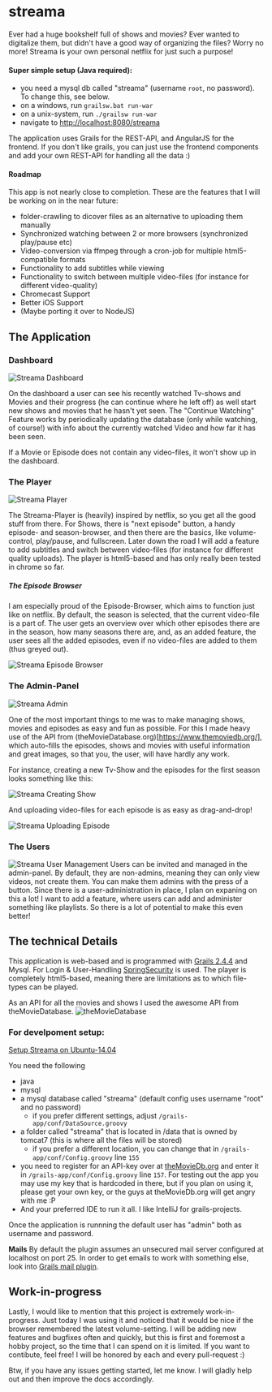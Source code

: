 # streama
Ever had a huge bookshelf full of shows and movies? Ever wanted to digitalize them, but didn't have a good way of organizing the files? Worry no more! Streama is your own personal netflix for just such a purpose! 

#### Super simple setup (Java required): 
- you need a mysql db called "streama" (username `root`, no password). To change this, see below. 
- on a windows, run `grailsw.bat run-war`
- on a unix-system, run `./grailsw run-war`
- navigate to [http://localhost:8080/streama](http://localhost:8080/streama)

The application uses Grails for the REST-API, and AngularJS for the frontend. If you don't like grails, you can just use the frontend components and add your own REST-API for handling all the data :) 

#### Roadmap
This app is not nearly close to completion. 
These are the features that I will be working on in the near future: 
- folder-crawling to dicover files as an alternative to uploading them manually
- Synchronized watching between 2 or more browsers (synchronized play/pause etc)
- Video-conversion via ffmpeg through a cron-job for multiple html5-compatible formats
- Functionality to add subtitles while viewing
- Functionality to switch between multiple video-files (for instance for different video-quality)
- Chromecast Support
- Better iOS Support
- (Maybe porting it over to NodeJS)

## The Application

### Dashboard
![Streama Dashboard](http://new.tinygrab.com/d9072ef564654c6e245c442e9c7d95facd4b738538.png)

On the dashboard a user can see his recently watched Tv-shows and Movies and their progress (he can continue where he left off) as well start new shows and movies that he hasn't yet seen. The "Continue Watching" Feature works by periodically updating the database (only while watching, of course!) with info about the currently watched Video and how far it has been seen.

If a Movie or Episode does not contain any video-files, it won't show up in the dashboard.


### The Player
![Streama Player](http://new.tinygrab.com/d9072ef56407e5d1ac40fab040aedc398a9abb3609.png)

The Streama-Player is (heavily) inspired by netflix, so you get all the good stuff from there. For Shows, there is "next episode" button, a handy episode- and season-browser, and then there are the basics, like volume-control, play/pause, and fullscreen. 
Later down the road I will add a feature to add subtitles and switch between video-files (for instance for different quality uploads). 
The player is html5-based and has only really been tested in chrome so far.

##### The Episode Browser
I am especially proud of the Episode-Browser, which aims to function just like on netflix. By default, the season is selected, that the current video-file is a part of. The user gets an overview over which other episodes there are in the season, how many seasons there are, and, as an added feature, the user sees all the added episodes, even if no video-files are added to them (thus greyed out).

![Streama Episode Browser](http://i.imgur.com/MLE6TpH.gif)

### The Admin-Panel
![Streama Admin](http://new.tinygrab.com/d9072ef56484ebb444cc2fc7bc11f18e9f1706f68f.png)

One of the most important things to me was to make managing shows, movies and episodes as easy and fun as possible. For this I made heavy use of the API from (theMovieDatabase.org)[https://www.themoviedb.org/], which auto-fills the episodes, shows and movies with useful information and great images, so that you, the user, will have hardly any work. 

For instance, creating a new Tv-Show and the episodes for the first season looks something like this: 

![Streama Creating Show](http://i.imgur.com/TLptKdp.gif)


And uploading video-files for each episode is as easy as drag-and-drop! 


![Streama Uploading Episode](http://i.imgur.com/StgES0S.gif)

### The Users
![Streama User Management](http://new.tinygrab.com/d9072ef564717c22dde948c726144b1b707a607adc.png)
Users can be invited and managed in the admin-panel. By default, they are non-admins, meaning they can only view videos, not create them. You can make them admins with the press of a button. Since there is a user-administration in place, I plan on expaning on this a lot! I want to add a feature, where users can add and administer something like playlists. So there is a lot of potential to make this even better! 

## The technical Details
This application is web-based and is programmed with [Grails 2.4.4](https://grails.org/) and Mysql. For Login & User-Handling [SpringSecurity](http://projects.spring.io/spring-security/) is used. The player is completely html5-based, meaning there are limitations as to which file-types can be played. 

As an API for all the movies and shows I used the awesome API from theMovieDatabase. 
![theMovieDatabase](https://d3a8mw37cqal2z.cloudfront.net/images/header_v2.png)



### For develpoment setup: 
[Setup Streama on Ubuntu-14.04](https://github.com/dularion/streama/wiki/Setup-App-on-Ubuntu-14.04)

You need the following
- java
- mysql
- a mysql database called "streama" (default config uses username "root" and no password)
  - if you prefer different settings, adjust `/grails-app/conf/DataSource.groovy`
- a folder called "streama" that is located in /data that is owned by tomcat7 (this is where all the files will be stored) 
  - if you prefer a different location, you can change that in `/grails-app/conf/Config.groovy` line `155`
- you need to register for an API-key over at [theMovieDb.org](https://www.themoviedb.org/documentation/api) and enter it in `/grails-app/conf/Config.groovy` line `157`. For testing out the app you may use my key that is hardcoded in there, but if you plan on using it, please get your own key, or the guys at theMovieDb.org will get angry with me :P
- And your preferred IDE to run it all. I like IntelliJ for grails-projects.


Once the application is runnning the default user has "admin" both as username and password. 

**Mails**
By default the plugin assumes an unsecured mail server configured at localhost on port 25. In order to get emails to work with something else, look into [Grails mail plugin](http://grails.org/plugins/mail).




## Work-in-progress
Lastly, I would like to mention that this project is extremely work-in-progress. Just today I was using it and noticed that it would be nice if the browser remembered the latest volume-setting. 
I will be adding new features and bugfixes often and quickly, but this is first and foremost a hobby project, so the time that I can spend on it is limited. If you want to contibute, feel free! I will be honored by each and every pull-request :) 

Btw, if you have any issues getting started, let me know. I will gladly help out and then improve the docs accordingly. 


